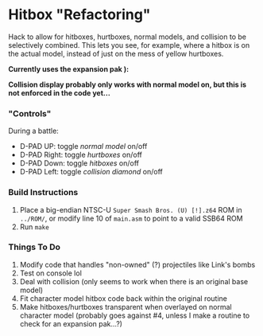 # Hitbox "Refactoring"

Hack to allow for hitboxes, hurtboxes, normal models, and collision to be selectively combined. This lets you see, for example, where a hitbox is on the actual model, instead of just on the mess of yellow hurtboxes.

**Currently uses the expansion pak ):**

**Collision display probably only works with normal model on, but this is not enforced in the code yet...**

### "Controls"
During a battle: 
* D-PAD UP: toggle *normal model* on/off
* D-PAD Right: toggle *hurtboxes* on/off
* D-PAD Down: toggle *hitboxes* on/off
* D-PAD Left: toggle *collision diamond* on/off

### Build Instructions
1. Place a big-endian NTSC-U `Super Smash Bros. (U) [!].z64` ROM in `../ROM/`, or modify line 10 of `main.asm` to point to a valid SSB64 ROM
2. Run `make`

### Things To Do
1. Modify code that handles "non-owned" (?) projectiles like Link's bombs
2. Test on console lol
3. Deal with collision (only seems to work when there is an original base model)
4. Fit character model hitbox code back within the original routine
5. Make hitboxes/hurtboxes transparent when overlayed on normal character model (probably goes against #4, unless I make a routine to check for an expansion pak...?)
